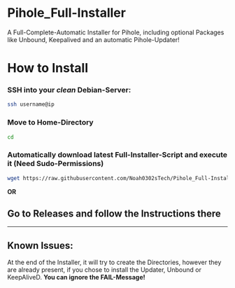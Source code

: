 # Pihole_Full-Installer
A Full-Complete-Automatic Installer for Pihole, including optional Packages like Unbound, Keepalived and an automatic Pihole-Updater!

# How to Install
### SSH into your *clean* Debian-Server:
```bash
ssh username@ip
```
### Move to Home-Directory
```bash
cd
```
### Automatically download latest Full-Installer-Script and execute it (Need Sudo-Permissions)
```bash
wget https://raw.githubusercontent.com/Noah0302sTech/Pihole_Full-Installer/master/Debian/Pihole-Full-Installer-Debian-Noah0302sTech.sh && sudo bash Pihole-Full-Installer-Debian-Noah0302sTech.sh
```
**OR**
## Go to Releases and follow the Instructions there

-----

## Known Issues:

At the end of the Installer, it will try to create the Directories, however they are already present, if you chose to install the Updater, Unbound or KeepAliveD.
**You can ignore the FAIL-Message!**
